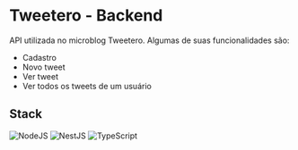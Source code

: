 # Tweetero - Backend

API utilizada no microblog Tweetero. Algumas de suas funcionalidades são:

- Cadastro
- Novo tweet
- Ver tweet
- Ver todos os tweets de um usuário
  
## Stack

![NodeJS](https://img.shields.io/badge/node.js-6DA55F?style=for-the-badge&logo=node.js&logoColor=white) ![NestJS](https://img.shields.io/badge/nestjs-%23E0234E.svg?style=for-the-badge&logo=nestjs&logoColor=white) ![TypeScript](https://img.shields.io/badge/typescript-%23007ACC.svg?style=for-the-badge&logo=typescript&logoColor=white)
